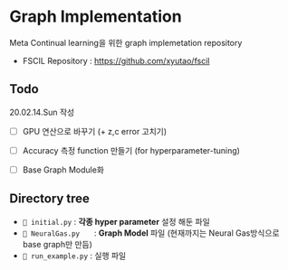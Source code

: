 # Graph Implementation

Meta Continual learning을 위한 graph implemetation repository

- FSCIL Repository : https://github.com/xyutao/fscil



## Todo

20.02.14.Sun 작성

- [ ] GPU 연산으로 바꾸기  (+ z,c error 고치기)
- [ ] Accuracy 측정 function 만들기 (for hyperparameter-tuning)
- [ ] Base Graph Module화



## Directory tree

- `📄 initial.py` :  **각종 hyper parameter** 설정 해둔 파일
- `📄 NeuralGas.py   ` :  **Graph Model** 파일 (현재까지는 Neural Gas방식으로 base graph만 만듬)
- `📄 run_example.py` : 실행 파일

